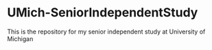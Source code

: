 # UMich-SeniorIndependentStudy
This is the repository for my senior independent study at University of Michigan

